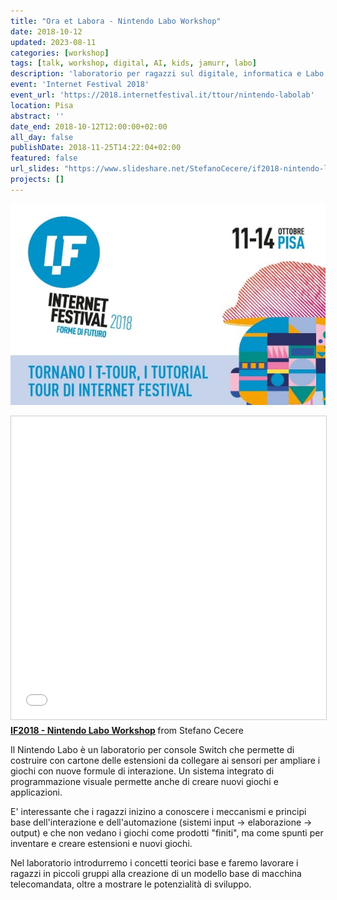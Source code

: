 ```yaml
---
title: "Ora et Labora - Nintendo Labo Workshop"
date: 2018-10-12
updated: 2023-08-11
categories: [workshop]
tags: [talk, workshop, digital, AI, kids, jamurr, labo]
description: 'laboratorio per ragazzi sul digitale, informatica e Labo'
event: 'Internet Festival 2018'
event_url: 'https://2018.internetfestival.it/ttour/nintendo-labolab'
location: Pisa
abstract: ''
date_end: 2018-10-12T12:00:00+02:00
all_day: false
publishDate: 2018-11-25T14:22:04+02:00
featured: false
url_slides: "https://www.slideshare.net/StefanoCecere/if2018-nintendo-labo-workshop"
projects: []
---
```

![](../../../assets/img/event/2018-ttour-web-featured.jpg)


<iframe src="//www.slideshare.net/slideshow/embed_code/key/I5fBtHurPSeCBh" width="595" height="485" frameborder="0" marginwidth="0" marginheight="0" scrolling="no" style="border:1px solid #CCC; border-width:1px; margin-bottom:5px; max-width: 100%;" allowfullscreen> </iframe>

<div style="margin-bottom:5px"> <strong> <a href="//www.slideshare.net/StefanoCecere/if2018-nintendo-labo-workshop" title="IF2018 - Nintendo Labo Workshop" target="_blank">IF2018 - Nintendo Labo Workshop</a> </strong> from Stefano Cecere</div>

Il Nintendo Labo è un laboratorio per console Switch che permette di costruire con cartone delle estensioni da collegare ai sensori per ampliare i giochi con nuove formule di interazione. Un sistema integrato di programmazione visuale permette anche di creare nuovi giochi e applicazioni.

E' interessante che i ragazzi inizino a conoscere i meccanismi e principi base  dell'interazione e dell'automazione (sistemi input -> elaborazione -> output) e che non vedano i giochi come prodotti "finiti", ma come spunti per inventare e creare estensioni e nuovi giochi.

Nel laboratorio introdurremo i concetti teorici base e faremo lavorare i ragazzi in piccoli gruppi alla creazione di un modello base di macchina telecomandata, oltre a mostrare le potenzialità di sviluppo.

